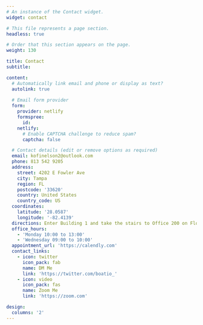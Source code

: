```yaml
---
# An instance of the Contact widget.
widget: contact

# This file represents a page section.
headless: true

# Order that this section appears on the page.
weight: 130

title: Contact
subtitle:

content:
  # Automatically link email and phone or display as text?
  autolink: true
  
  # Email form provider
  form:
    provider: netlify
    formspree:
      id:
    netlify:
      # Enable CAPTCHA challenge to reduce spam?
      captcha: false

  # Contact details (edit or remove options as required)
  email: kofinelson2@outlook.com
  phone: 813 542 9205
  address:
    street: 4202 E Fowler Ave
    city: Tampa
    region: FL
    postcode: '33620'
    country: United States
    country_code: US
  coordinates:
    latitude: '28.0587'
    longitude: '-82.4139'
  directions: Enter Building 1 and take the stairs to Office 200 on Floor 2
  office_hours:
    - 'Monday 10:00 to 13:00'
    - 'Wednesday 09:00 to 10:00'
  appointment_url: 'https://calendly.com'
  contact_links:
    - icon: twitter
      icon_pack: fab
      name: DM Me
      link: 'https://twitter.com/boatio_'
    - icon: video
      icon_pack: fas
      name: Zoom Me
      link: 'https://zoom.com'

design:
  columns: '2'
---
```


